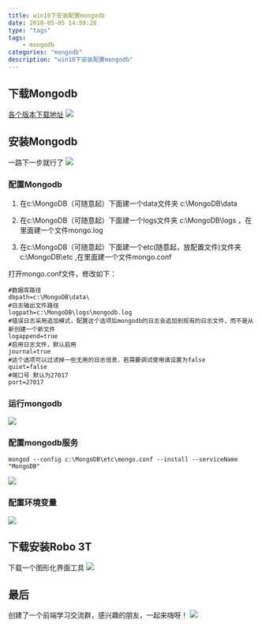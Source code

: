 ```yaml
---
title: win10下安装配置mongodb
date: 2018-05-05 14:59:28
type: "tags"
tags:
	- mongodb
categories: "mongodb"
description: "win10下安装配置mongodb"
---
```


## 下载Mongodb
[各个版本下载地址](http://dl.mongodb.org/dl/win32/x86_64)
![](https://i.imgur.com/Oh0ZwCV.png)
## 安装Mongodb
一路下一步就行了
![](https://i.imgur.com/evefSbo.png)
### 配置Mongodb

 1. 在c:\MongoDB（可随意起）下面建一个data文件夹 c:\MongoDB\data
    
 2. 在c:\MongoDB（可随意起）下面建一个logs文件夹 c:\MongoDB\logs ，在里面建一个文件mongo.log
    
 3. 在c:\MongoDB（可随意起）下面建一个etc(随意起，放配置文件)文件夹 c:\MongoDB\etc ,在里面建一个文件mongo.conf

打开mongo.conf文件，修改如下：
```
#数据库路径
dbpath=c:\MongoDB\data\
#日志输出文件路径
logpath=c:\MongoDB\logs\mongodb.log
#错误日志采用追加模式，配置这个选项后mongodb的日志会追加到现有的日志文件，而不是从新创建一个新文件
logappend=true
#启用日志文件，默认启用
journal=true
#这个选项可以过滤掉一些无用的日志信息，若需要调试使用请设置为false
quiet=false
#端口号 默认为27017
port=27017
```

### 运行mongodb
![](https://i.imgur.com/sRNRLpT.png)

### 配置mongodb服务

`mongod --config c:\MongoDB\etc\mongo.conf --install --serviceName "MongoDB"`

![](https://i.imgur.com/kFFf50n.png)

### 配置环境变量
![](https://i.imgur.com/JlL9IiO.png)

## 下载安装Robo 3T
下载一个图形化界面工具
![](https://i.imgur.com/EST4sUn.png)


## 最后

创建了一个前端学习交流群，感兴趣的朋友，一起来嗨呀！
![](https://i.imgur.com/qbcaSEh.png)